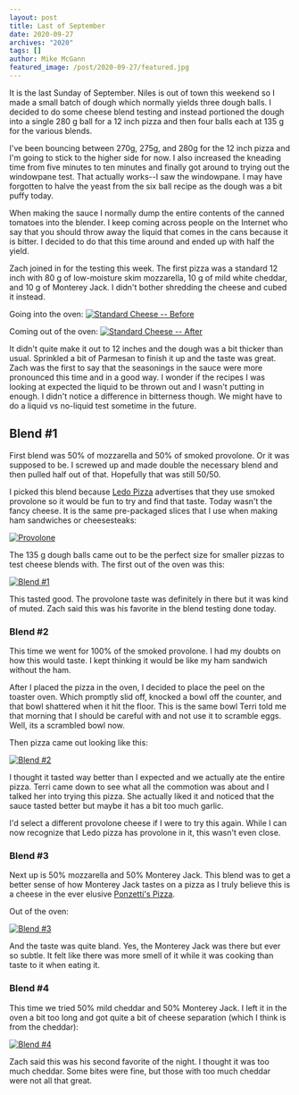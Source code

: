 ```yaml
---
layout: post
title: Last of September
date: 2020-09-27
archives: "2020"
tags: []
author: Mike McGann
featured_image: /post/2020-09-27/featured.jpg
---
```


It is the last Sunday of September. Niles is out of town this weekend so I made
a small batch of dough which normally yields three dough balls. I decided to do
some cheese blend testing and instead portioned the dough into a single 280 g
ball for a 12 inch pizza and then four balls each at 135 g for the various
blends.

I've been bouncing between 270g, 275g, and 280g for the 12 inch pizza and I'm
going to stick to the higher side for now. I also increased the kneading time
from five minutes to ten minutes and finally got around to trying out the
windowpane test. That actually works--I saw the windowpane. I may have
forgotten to halve the yeast from the six ball recipe as the dough was a bit
puffy today.

When making the sauce I normally dump the entire contents of the canned
tomatoes into the blender. I keep coming across people on the Internet who say
that you should throw away the liquid that comes in the cans because it is
bitter. I decided to do that this time around and ended up with half the yield.

Zach joined in for the testing this week. The first pizza was a standard 12
inch with 80 g of low-moisture skim mozzarella, 10 g of mild white
cheddar, and 10 g of Monterey Jack. I didn't bother shredding the cheese and
cubed it instead.

Going into the oven:
[![Standard Cheese -- Before](standard_before.tn.jpg)](standard_before.tn.jpg)

Coming out of the oven:
[![Standard Cheese -- After](standard_after.tn.jpg)](standard_after.tn.jpg)

It didn't quite make it out to 12 inches and the dough was a bit thicker than
usual. Sprinkled a bit of Parmesan to finish it up and the taste was great. Zach
was the first to say that the seasonings in the sauce were more pronounced this
time and in a good way. I wonder if the recipes I was looking at expected the
liquid to be thrown out and I wasn't putting in enough. I didn't notice a
difference in bitterness though. We might have to do a liquid vs no-liquid test
sometime in the future.

## Blend #1

First blend was 50% of mozzarella and 50% of smoked provolone. Or it was
supposed to be. I screwed up and made double the necessary blend and then
pulled half out of that. Hopefully that was still 50/50.

I picked this blend because [Ledo Pizza](https://ledopizza.com/) advertises
that they use smoked provolone so it would be fun to try and find that taste.
Today wasn't the fancy cheese. It is the same pre-packaged slices that I use
when making ham sandwiches or cheesesteaks:

[![Provolone](provolone.tn.jpg)](provolone.tn.jpg)

The 135 g dough balls came out to be the perfect size for smaller pizzas to test cheese blends with. The first out of the oven was this:

[![Blend #1](blend_1.tn.jpg)](blend_1.tn.jpg)

This tasted good. The provolone taste was definitely in there but it was kind
of muted. Zach said this was his favorite in the blend testing done today.

### Blend #2

This time we went for 100% of the smoked provolone. I had my doubts on how
this would taste. I kept thinking it would be like my ham sandwich without
the ham.

After I placed the pizza in the oven, I decided to place the peel on the
toaster oven. Which promptly slid off, knocked a bowl off the counter, and that
bowl shattered when it hit the floor. This is the same bowl Terri told me that
morning that I should be careful with and not use it to scramble eggs. Well,
its a scrambled bowl now.

Then pizza came out looking like this:

[![Blend #2](blend_2.tn.jpg)](blend_2.tn.jpg)

I thought it tasted way better than I expected and we actually ate the
entire pizza. Terri came down to see what all the commotion was about and
I talked her into trying this pizza. She actually liked it and noticed that
the sauce tasted better but maybe it has a bit too much garlic.

I'd select a different provolone cheese if I were to try this
again. While I can now recognize that Ledo pizza has provolone in it, this
wasn't even close.

### Blend #3

Next up is 50% mozzarella and 50% Monterey Jack. This blend was to get a better
sense of how Monterey Jack tastes on a pizza as I truly believe this is a
cheese in the ever elusive [Ponzetti's Pizza](https://www.facebook.com/ponzettis/).

Out of the oven:

[![Blend #3](blend_3.tn.jpg)](blend_3.tn.jpg)

And the taste was quite bland. Yes, the Monterey Jack was there but ever so
subtle. It felt like there was more smell of it while it was cooking than taste
to it when eating it.

### Blend #4

This time we tried 50% mild cheddar and 50% Monterey Jack. I left it in the
oven a bit too long and got quite a bit of cheese separation (which I think
is from the cheddar):

[![Blend #4](blend_4.tn.jpg)](blend_4.tn.jpg)

Zach said this was his second favorite of the night. I thought it was too
much cheddar. Some bites were fine, but those with too much cheddar were not
all that great.
